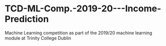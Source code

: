 # TCD-ML-Comp.-2019-20---Income-Prediction
Machine Learning competition as part of the 2019/20 machine learning module at Trinity College Dublin
